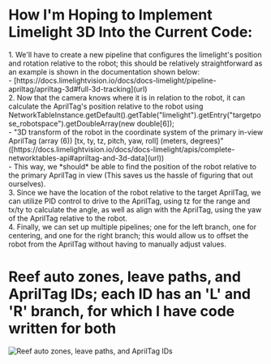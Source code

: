<h1> How I'm Hoping to Implement Limelight 3D Into the Current Code:</h1>
1. We'll have to create a new pipeline that configures the limelight's position and rotation relative to the robot; this should be relatively straightforward as an example is shown in the documentation shown below:
  <br> - [https://docs.limelightvision.io/docs/docs-limelight/pipeline-apriltag/apriltag-3d#full-3d-tracking](url)
<br> 2. Now that the camera knows where it is in relation to the robot, it can calculate the AprilTag's position relative to the robot using
      <br> NetworkTableInstance.getDefault().getTable("limelight").getEntry("targetpose_robotspace").getDoubleArray(new double[6]);
        <br> - "3D transform of the robot in the coordinate system of the primary in-view AprilTag (array (6)) [tx, ty, tz, pitch, yaw, roll] (meters, degrees)" ([https://docs.limelightvision.io/docs/docs-limelight/apis/complete-networktables-api#apriltag-and-3d-data](url))
  <br> - This way, we *should* be able to find the position of the robot relative to the primary AprilTag in view (This saves us the hassle of figuring that out ourselves).
<br> 3. Since we have the location of the robot relative to the target AprilTag, we can utilize PID control to drive to the AprilTag, using tz for the range and tx/ty to calculate the angle, as well as align with the AprilTag, using the yaw of the AprilTag relative to the robot.
<br> 4. Finally, we can set up multiple pipelines; one for the left branch, one for centering, and one for the right branch; this would allow us to offset the robot from the AprilTag without having to manually adjust values.

<h1>Reef auto zones, leave paths, and AprilTag IDs; each ID has an 'L' and 'R' branch, for which I have code written for both </h1>

![Reef auto zones, leave paths, and AprilTag IDs](https://github.com/user-attachments/assets/e69f752e-a2b8-45d5-b349-b5c5bb180dea)
